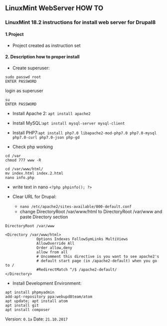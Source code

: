 ## LinuxMint WebServer HOW TO

### LinuxMint 18.2 instructions for install web server for Drupal8 

#### 1.Project
 * Project created as instruction set
#### 2. Description how to proper install
 * Create superuser:
  ```
  sudo passwd root
  ENTER PASSWORD
  ```
  login as superuser
  ```
  su
  ENTER PASSWORD
  ```

 * Install Apache 2: `apt install apache2`
 
 * Install MySQL:`apt install mysql-server mysql-client`
 
 * Install PHP7:`apt install php7.0 libapache2-mod-php7.0 php7.0-mysql php7.0-curl php7.0-json php-gd`
 * Check php working
  ```
  cd /var
  chmod 777 www -R

  cd /var/www/html/ 
  mv index.html index.2.html 
  nano info.php
  ```
   * write text in nano `<?php phpinfo(); ?>`

 * Clear URL for Drupal:
   * `nano /etc/apache2/sites-available/000-default.conf`
   * change DirectoryRoot /var/www/html to DirectoryRoot /var/www and paste Directory section

  ```
  DirectoryRoot /var/www

  <Directory /var/www/html>
                Options Indexes FollowSymLinks MultiViews
                AllowOverride All
                Order allow,deny
                allow from all
                # Uncomment this directive is you want to see apache2's
                # default start page (in /apache2-default) when you go to /
                #RedirectMatch ^/$ /apache2-default/
  </Directory>
  ```
   
 * Install Development Environment:
  ```
  apt install phpmyadmin
  add-apt-repository ppa:webupd8team/atom
  apt update; apt install atom
  apt install git
  apt install composer
  ```

  Version: `0.1a`
  Date: `21.10.2017`
	



